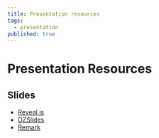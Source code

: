 ```yaml
---
title: Presentation resources
tags:
  - presentation
published: true
---
```


# Presentation Resources

## Slides

* [Reveal.js](http://lab.hakim.se/reveal-js/#/)
* [DZSlides](http://paulrouget.com/dzslides/)
* [Remark](https://remarkjs.com/)
